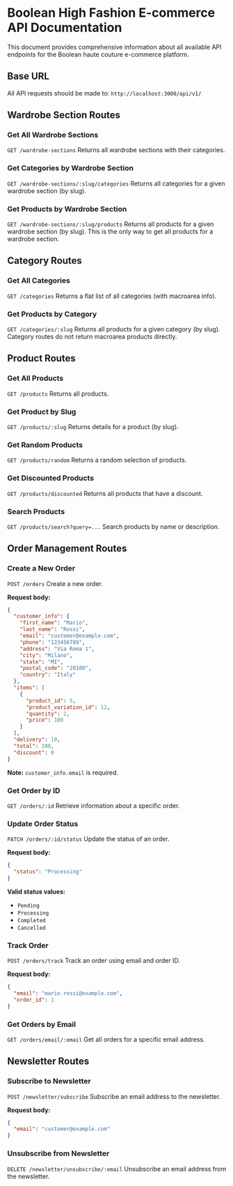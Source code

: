 # Boolean High Fashion E-commerce API Documentation

This document provides comprehensive information about all available API endpoints for the Boolean haute couture e-commerce platform.

## Base URL

All API requests should be made to: `http://localhost:3000/api/v1/`

## Wardrobe Section Routes

### Get All Wardrobe Sections

`GET /wardrobe-sections`
Returns all wardrobe sections with their categories.

### Get Categories by Wardrobe Section

`GET /wardrobe-sections/:slug/categories`
Returns all categories for a given wardrobe section (by slug).

### Get Products by Wardrobe Section

`GET /wardrobe-sections/:slug/products`
Returns all products for a given wardrobe section (by slug). This is the only way to get all products for a wardrobe section.

## Category Routes

### Get All Categories

`GET /categories`
Returns a flat list of all categories (with macroarea info).

### Get Products by Category

`GET /categories/:slug`
Returns all products for a given category (by slug). Category routes do not return macroarea products directly.

## Product Routes

### Get All Products

`GET /products`
Returns all products.

### Get Product by Slug

`GET /products/:slug`
Returns details for a product (by slug).

### Get Random Products

`GET /products/random`
Returns a random selection of products.

### Get Discounted Products

`GET /products/discounted`
Returns all products that have a discount.

### Search Products

`GET /products/search?query=...`
Search products by name or description.

## Order Management Routes

### Create a New Order

`POST /orders`
Create a new order.

**Request body:**

```json
{
  "customer_info": {
    "first_name": "Mario",
    "last_name": "Rossi",
    "email": "customer@example.com",
    "phone": "123456789",
    "address": "Via Roma 1",
    "city": "Milano",
    "state": "MI",
    "postal_code": "20100",
    "country": "Italy"
  },
  "items": [
    {
      "product_id": 5,
      "product_variation_id": 12,
      "quantity": 2,
      "price": 100
    }
  ],
  "delivery": 10,
  "total": 200,
  "discount": 0
}
```

**Note:** `customer_info.email` is required.

### Get Order by ID

`GET /orders/:id`
Retrieve information about a specific order.

### Update Order Status

`PATCH /orders/:id/status`
Update the status of an order.

**Request body:**

```json
{
  "status": "Processing"
}
```

**Valid status values:**

- `Pending`
- `Processing`
- `Completed`
- `Cancelled`

### Track Order

`POST /orders/track`
Track an order using email and order ID.

**Request body:**

```json
{
  "email": "mario.rossi@example.com",
  "order_id": 1
}
```

### Get Orders by Email

`GET /orders/email/:email`
Get all orders for a specific email address.

## Newsletter Routes

### Subscribe to Newsletter

`POST /newsletter/subscribe`
Subscribe an email address to the newsletter.

**Request body:**

```json
{
  "email": "customer@example.com"
}
```

### Unsubscribe from Newsletter

`DELETE /newsletter/unsubscribe/:email`
Unsubscribe an email address from the newsletter.
